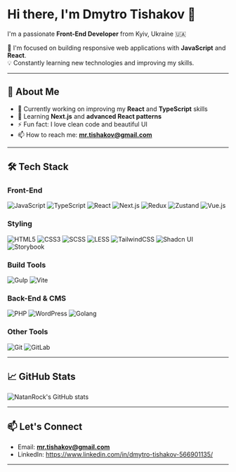 # Hi there, I'm Dmytro Tishakov 👋

I'm a passionate **Front-End Developer** from Kyiv, Ukraine 🇺🇦

🚀 I'm focused on building responsive web applications with **JavaScript** and **React**.  
💡 Constantly learning new technologies and improving my skills.

---

## 🚀 About Me

- 🔭 Currently working on improving my **React** and **TypeScript** skills
- 🌱 Learning **Next.js** and **advanced React patterns**
- ⚡ Fun fact: I love clean code and beautiful UI
- 📫 How to reach me: **mr.tishakov@gmail.com**

---

## 🛠️ Tech Stack

### Front-End
![JavaScript](https://img.shields.io/badge/JavaScript-000?style=for-the-badge&logo=javascript)
![TypeScript](https://img.shields.io/badge/TypeScript-000?style=for-the-badge&logo=typescript)
![React](https://img.shields.io/badge/React-000?style=for-the-badge&logo=react)
![Next.js](https://img.shields.io/badge/Next.js-000?style=for-the-badge&logo=next.js)
![Redux](https://img.shields.io/badge/Redux-000?style=for-the-badge&logo=redux)
![Zustand](https://img.shields.io/badge/Zustand-000?style=for-the-badge&logo=zotero)
![Vue.js](https://img.shields.io/badge/Vue.js-000?style=for-the-badge&logo=vue.js)

### Styling

![HTML5](https://img.shields.io/badge/HTML5-000?style=for-the-badge&logo=html5)
![CSS3](https://img.shields.io/badge/CSS3-000?style=for-the-badge&logo=css3)
![SCSS](https://img.shields.io/badge/SCSS-000?style=for-the-badge&logo=sass)
![LESS](https://img.shields.io/badge/LESS-000?style=for-the-badge&logo=less)
![TailwindCSS](https://img.shields.io/badge/TailwindCSS-000?style=for-the-badge&logo=tailwindcss)
![Shadcn UI](https://img.shields.io/badge/Shadcn%20UI-000?style=for-the-badge&logo=data:image/svg+xml;base64,PHN2ZyB3aWR0aD0iMzAwIiBoZWlnaHQ9IjMwMCIgdmlld0JveD0iMCAwIDMwMCAzMDAiIHhtbG5zPSJodHRwOi8vd3d3LnczLm9yZy8yMDAwL3N2ZyI+PHJlY3Qgd2lkdGg9IjMwMCIgaGVpZ2h0PSIzMDAiIGZpbGw9IiMwMDAiLz48L3N2Zz4=)
![Storybook](https://img.shields.io/badge/Storybook-000?style=for-the-badge&logo=storybook)

### Build Tools
![Gulp](https://img.shields.io/badge/Gulp-000?style=for-the-badge&logo=gulp)
![Vite](https://img.shields.io/badge/Vite-000?style=for-the-badge&logo=vite)

### Back-End & CMS
![PHP](https://img.shields.io/badge/PHP-000?style=for-the-badge&logo=php)
![WordPress](https://img.shields.io/badge/WordPress-000?style=for-the-badge&logo=wordpress)
![Golang](https://img.shields.io/badge/Golang-000?style=for-the-badge&logo=go)

### Other Tools
![Git](https://img.shields.io/badge/Git-000?style=for-the-badge&logo=git)
![GitLab](https://img.shields.io/badge/GitLab-000?style=for-the-badge&logo=gitlab)

---

## 📈 GitHub Stats

![NatanRock's GitHub stats](https://github-readme-stats.vercel.app/api?username=NatanRock&show_icons=true&theme=default)

---

## 📫 Let's Connect

- Email: **mr.tishakov@gmail.com**
- LinkedIn: https://www.linkedin.com/in/dmytro-tishakov-566901135/

---
